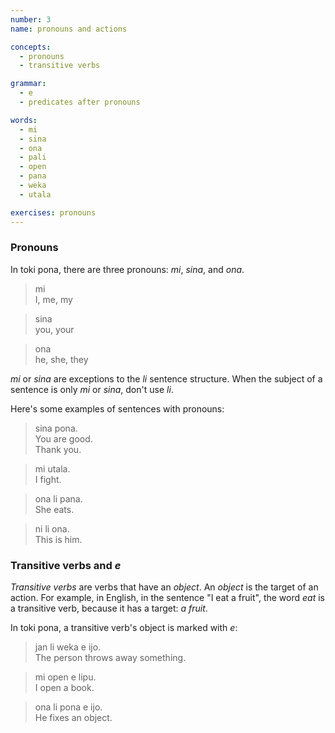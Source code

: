 ```yaml
---
number: 3
name: pronouns and actions

concepts:
  - pronouns
  - transitive verbs

grammar:
  - e
  - predicates after pronouns

words:
  - mi
  - sina
  - ona
  - pali
  - open
  - pana
  - weka
  - utala

exercises: pronouns
---
```


### Pronouns

In toki pona, there are three pronouns: _mi_, _sina_, and _ona_.

> mi  
> I, me, my

> sina  
> you, your

> ona  
> he, she, they

_mi_ or _sina_ are exceptions to the _li_ sentence structure. When the subject of a sentence is only _mi_ or _sina_, don't use _li_.

Here's some examples of sentences with pronouns:

> sina pona.  
> You are good.  
> Thank you.

> mi utala.  
> I fight.

> ona li pana.  
> She eats.

> ni li ona.  
> This is him.

### Transitive verbs and _e_

<dfn>Transitive verbs</dfn> are verbs that have an _object_. An <dfn>object</dfn> is the target of an action. For example, in English, in the sentence "I eat a fruit", the word _eat_ is a transitive verb, because it has a target: _a fruit_.

In toki pona, a transitive verb's object is marked with _e_:

> jan li weka e ijo.  
> The person throws away something.

> mi open e lipu.  
> I open a book.

> ona li pona e ijo.  
> He fixes an object.
